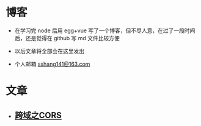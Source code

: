 # 博客

- 在学习完 node 后用 egg+vue 写了一个博客，但不尽人意，在过了一段时间后，还是觉得在 github 写 md 文件比较方便

- 以后文章将全部会在这里发出

- 个人邮箱 sshang141@163.com



# 文章
- ## [跨域之CORS](./articles/will/跨域之CORS.md)

